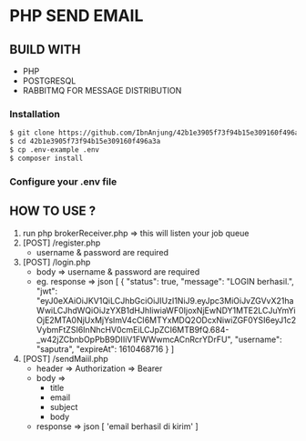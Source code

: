 # PHP SEND EMAIL
## BUILD WITH
- PHP
- POSTGRESQL
- RABBITMQ FOR MESSAGE DISTRIBUTION

### Installation

```sh
$ git clone https://github.com/IbnAnjung/42b1e3905f73f94b15e309160f496a3a.git
$ cd 42b1e3905f73f94b15e309160f496a3a
$ cp .env-example .env
$ composer install
```

### Configure your .env file


## HOW TO USE ?
1. run php brokerReceiver.php  => this will listen your job queue
2. [POST] /register.php
    * username & password are required
3. [POST] /login.php
    * body => username & password are required
    * eg. response => json [
        {
            "status": true,
            "message": "LOGIN berhasil.",
            "jwt": "eyJ0eXAiOiJKV1QiLCJhbGciOiJIUzI1NiJ9.eyJpc3MiOiJvZGVvX21haWwiLCJhdWQiOiJzYXB1dHJhIiwiaWF0IjoxNjEwNDY1MTE2LCJuYmYiOjE2MTA0NjUxMjYsImV4cCI6MTYxMDQ2ODcxNiwiZGF0YSI6eyJ1c2VybmFtZSI6InNhcHV0cmEiLCJpZCI6MTB9fQ.684-_w42jZCbnbOpPbB9DIIiV1FWWwmcACnRcrYDrFU",
            "username": "saputra",
            "expireAt": 1610468716
        }
    ]
4. [POST] /sendMaiil.php
    * header => Authorization => Bearer <your token> 
    * body =>
        - title
        - email
        - subject
        - body
    * response => json [
  'email berhasil di kirim'
]